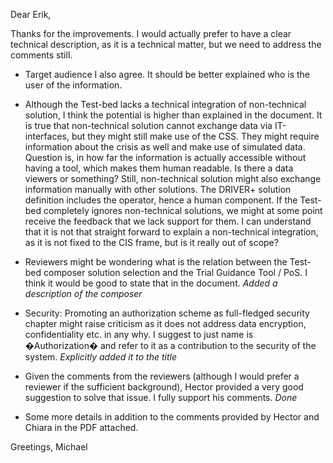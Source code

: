 Dear Erik,

Thanks for the improvements. I would actually prefer to have a clear technical description, as it is a technical matter, but we need to address the comments still. 

-	Target audience I also agree. It should be better explained who is the user of the information. 

-	Although the Test-bed lacks a technical integration of non-technical solution, I think the potential is higher than explained in the document. It is true that non-technical solution cannot exchange data via IT-interfaces, but they might still make use of the CSS. They might require information about the crisis as well and make use of simulated data. Question is, in how far the information is actually accessible without having a tool, which makes them human readable. Is there a data viewers or something? Still, non-technical solution might also exchange information manually with other solutions. The DRIVER+ solution definition includes the operator, hence a human component. If the Test-bed completely ignores non-technical solutions, we might at some point receive the feedback that we lack support for them. I can understand that it is not that straight forward to explain a non-technical integration, as it is not fixed to the CIS frame, but is it really out of scope?

-	Reviewers might be wondering what is the relation between the Test-bed composer solution selection and the Trial Guidance Tool / PoS. I think it would be good to state that in the document.
_Added a description of the composer_

-	Security: Promoting an authorization scheme as full-fledged security chapter might raise criticism as it does not address data encryption, confidentiality etc. in any why. I suggest to just name is �Authorization� and refer to it as a contribution to the security of the system.
_Explicitly added it to the title_

-	Given the comments from the reviewers (although I would prefer a reviewer if the sufficient background), Hector provided a very good suggestion to solve that issue. I fully support his comments.
_Done_

-	Some more details in addition to the comments provided by Hector and Chiara in the PDF attached.

Greetings,
Michael

